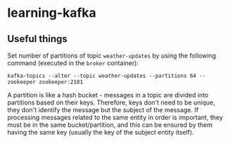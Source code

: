 # learning-kafka

## Useful things

Set number of partitions of topic `weather-updates` by using the following command (executed in the `broker` container):

    kafka-topics --alter --topic weather-updates --partitions 64 --zookeeper zookeeper:2181

A partition is like a hash bucket - messages in a topic are divided into partitions based on their keys. Therefore, keys don't need to be unique, they don't identify the message but the subject of the message. If processing messages related to the same entity in order is important, they must be in the same bucket/partition, and this can be ensured by them having the same key (usually the key of the subject entity itself).